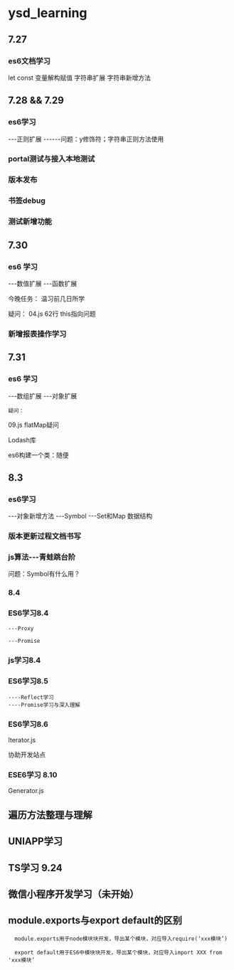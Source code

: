 # ysd_learning
## 7.27
### es6文档学习
let
const
变量解构赋值
字符串扩展
字符串新增方法

## 7.28 && 7.29
### es6学习
  ---正则扩展
      ------问题：y修饰符；字符串正则方法使用


### portal测试与接入本地测试
### 版本发布
### 书签debug
### 测试新增功能


## 7.30
### es6 学习
  ---数值扩展
  ---函数扩展

  今晚任务：
  温习前几日所学


  疑问：
  04.js 62行
  this指向问题
### 新增报表操作学习

## 7.31
###  es6 学习
  ---数组扩展
  ---对象扩展

    疑问：
  09.js flatMap疑问


  Lodash库

  es6构建一个类：随便

## 8.3
### es6学习
  ---对象新增方法
  ---Symbol
  ---Set和Map 数据结构

### 版本更新过程文档书写

### js算法---青蛙跳台阶


  问题：Symbol有什么用？


  ### 8.4
  ### ES6学习8.4
    ---Proxy

    ---Promise

  ### js学习8.4

### ES6学习8.5
    ----Reflect学习
    ----Promise学习与深入理解


### ES6学习8.6
  Iterator.js
  
  协助开发站点


### ESE6学习 8.10
  Generator.js



## 遍历方法整理与理解



## UNIAPP学习



## TS学习 9.24



## 微信小程序开发学习（未开始）



## module.exports与export default的区别
```
  module.exports用于node模块块开发，导出某个模块，对应导入require(‘xxx模块’)

  export default用于ES6中模块块开发，导出某个模块，对应导入import XXX from 'xxx模块’
```